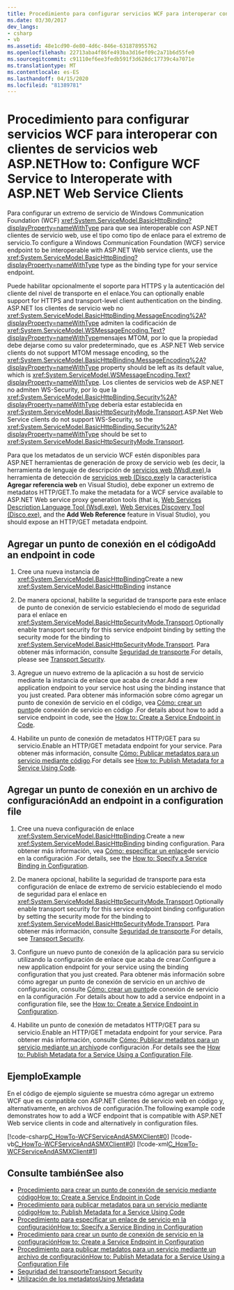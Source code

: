 ```yaml
---
title: Procedimiento para configurar servicios WCF para interoperar con clientes de servicios web ASP.NET
ms.date: 03/30/2017
dev_langs:
- csharp
- vb
ms.assetid: 48e1cd90-de80-4d6c-846e-631878955762
ms.openlocfilehash: 22713aba4f86fe493ba3d16ef09c2a71b6d55fe0
ms.sourcegitcommit: c91110ef6ee3fedb591f3d628dc17739c4a7071e
ms.translationtype: MT
ms.contentlocale: es-ES
ms.lasthandoff: 04/15/2020
ms.locfileid: "81389781"
---
```

# <a name="how-to-configure-wcf-service-to-interoperate-with-aspnet-web-service-clients"></a><span data-ttu-id="29a60-102">Procedimiento para configurar servicios WCF para interoperar con clientes de servicios web ASP.NET</span><span class="sxs-lookup"><span data-stu-id="29a60-102">How to: Configure WCF Service to Interoperate with ASP.NET Web Service Clients</span></span>

<span data-ttu-id="29a60-103">Para configurar un extremo de servicio de Windows Communication Foundation (WCF) <xref:System.ServiceModel.BasicHttpBinding?displayProperty=nameWithType> para que sea interoperable con ASP.NET clientes de servicio web, use el tipo como tipo de enlace para el extremo de servicio.</span><span class="sxs-lookup"><span data-stu-id="29a60-103">To configure a Windows Communication Foundation (WCF) service endpoint to be interoperable with ASP.NET Web service clients, use the <xref:System.ServiceModel.BasicHttpBinding?displayProperty=nameWithType> type as the binding type for your service endpoint.</span></span>  
  
 <span data-ttu-id="29a60-104">Puede habilitar opcionalmente el soporte para HTTPS y la autenticación del cliente del nivel de transporte en el enlace.</span><span class="sxs-lookup"><span data-stu-id="29a60-104">You can optionally enable support for HTTPS and transport-level client authentication on the binding.</span></span> <span data-ttu-id="29a60-105">ASP.NET los clientes de servicio web no <xref:System.ServiceModel.BasicHttpBinding.MessageEncoding%2A?displayProperty=nameWithType> admiten la codificación de <xref:System.ServiceModel.WSMessageEncoding.Text?displayProperty=nameWithType>mensajes MTOM, por lo que la propiedad debe dejarse como su valor predeterminado, que es .</span><span class="sxs-lookup"><span data-stu-id="29a60-105">ASP.NET Web service clients do not support MTOM message encoding, so the <xref:System.ServiceModel.BasicHttpBinding.MessageEncoding%2A?displayProperty=nameWithType> property should be left as its default value, which is <xref:System.ServiceModel.WSMessageEncoding.Text?displayProperty=nameWithType>.</span></span> <span data-ttu-id="29a60-106">Los clientes de servicios web de ASP.NET no admiten WS-Security, por lo que la <xref:System.ServiceModel.BasicHttpBinding.Security%2A?displayProperty=nameWithType> debería estar establecida en <xref:System.ServiceModel.BasicHttpSecurityMode.Transport>.</span><span class="sxs-lookup"><span data-stu-id="29a60-106">ASP.Net Web Service clients do not support WS-Security, so the <xref:System.ServiceModel.BasicHttpBinding.Security%2A?displayProperty=nameWithType> should be set to <xref:System.ServiceModel.BasicHttpSecurityMode.Transport>.</span></span>  
  
 <span data-ttu-id="29a60-107">Para que los metadatos de un servicio WCF estén disponibles para ASP.NET herramientas de generación de proxy de servicio web (es decir, la herramienta de lenguaje de descripción de [servicios web (Wsdl.exe),](https://docs.microsoft.com/previous-versions/dotnet/netframework-4.0/7h3ystb6(v%3dvs.100))la herramienta de detección de [servicios web (Disco.exe)](https://docs.microsoft.com/previous-versions/dotnet/netframework-4.0/cy2a3ybs(v=vs.100))y la característica **Agregar referencia web** en Visual Studio), debe exponer un extremo de metadatos HTTP/GET.</span><span class="sxs-lookup"><span data-stu-id="29a60-107">To make the metadata for a WCF service available to ASP.NET Web service proxy generation tools (that is, [Web Services Description Language Tool (Wsdl.exe)](https://docs.microsoft.com/previous-versions/dotnet/netframework-4.0/7h3ystb6(v%3dvs.100)), [Web Services Discovery Tool (Disco.exe)](https://docs.microsoft.com/previous-versions/dotnet/netframework-4.0/cy2a3ybs(v=vs.100)), and the **Add Web Reference** feature in Visual Studio), you should expose an HTTP/GET metadata endpoint.</span></span>  
  
## <a name="add-an-endpoint-in-code"></a><span data-ttu-id="29a60-108">Agregar un punto de conexión en el código</span><span class="sxs-lookup"><span data-stu-id="29a60-108">Add an endpoint in code</span></span>  
  
1. <span data-ttu-id="29a60-109">Cree una nueva instancia de <xref:System.ServiceModel.BasicHttpBinding></span><span class="sxs-lookup"><span data-stu-id="29a60-109">Create a new <xref:System.ServiceModel.BasicHttpBinding> instance</span></span>  
  
2. <span data-ttu-id="29a60-110">De manera opcional, habilite la seguridad de transporte para este enlace de punto de conexión de servicio estableciendo el modo de seguridad para el enlace en <xref:System.ServiceModel.BasicHttpSecurityMode.Transport>.</span><span class="sxs-lookup"><span data-stu-id="29a60-110">Optionally enable transport security for this service endpoint binding by setting the security mode for the binding to <xref:System.ServiceModel.BasicHttpSecurityMode.Transport>.</span></span> <span data-ttu-id="29a60-111">Para obtener más información, consulte [Seguridad de transporte](../../../../docs/framework/wcf/feature-details/transport-security.md).</span><span class="sxs-lookup"><span data-stu-id="29a60-111">For details, please see [Transport Security](../../../../docs/framework/wcf/feature-details/transport-security.md).</span></span>  
  
3. <span data-ttu-id="29a60-112">Agregue un nuevo extremo de la aplicación a su host de servicio mediante la instancia de enlace que acaba de crear.</span><span class="sxs-lookup"><span data-stu-id="29a60-112">Add a new application endpoint to your service host using the binding instance that you just created.</span></span> <span data-ttu-id="29a60-113">Para obtener más información sobre cómo agregar un punto de conexión de servicio en el código, vea [Cómo: crear un punto](../../../../docs/framework/wcf/feature-details/how-to-create-a-service-endpoint-in-code.md)de conexión de servicio en código .</span><span class="sxs-lookup"><span data-stu-id="29a60-113">For details about how to add a service endpoint in code, see the [How to: Create a Service Endpoint in Code](../../../../docs/framework/wcf/feature-details/how-to-create-a-service-endpoint-in-code.md).</span></span>  
  
4. <span data-ttu-id="29a60-114">Habilite un punto de conexión de metadatos HTTP/GET para su servicio.</span><span class="sxs-lookup"><span data-stu-id="29a60-114">Enable an HTTP/GET metadata endpoint for your service.</span></span> <span data-ttu-id="29a60-115">Para obtener más información, consulte [Cómo: Publicar metadatos para un servicio mediante código](../../../../docs/framework/wcf/feature-details/how-to-publish-metadata-for-a-service-using-code.md).</span><span class="sxs-lookup"><span data-stu-id="29a60-115">For details see [How to: Publish Metadata for a Service Using Code](../../../../docs/framework/wcf/feature-details/how-to-publish-metadata-for-a-service-using-code.md).</span></span>  
  
## <a name="add-an-endpoint-in-a-configuration-file"></a><span data-ttu-id="29a60-116">Agregar un punto de conexión en un archivo de configuración</span><span class="sxs-lookup"><span data-stu-id="29a60-116">Add an endpoint in a configuration file</span></span>  
  
1. <span data-ttu-id="29a60-117">Cree una nueva configuración de enlace <xref:System.ServiceModel.BasicHttpBinding>.</span><span class="sxs-lookup"><span data-stu-id="29a60-117">Create a new <xref:System.ServiceModel.BasicHttpBinding> binding configuration.</span></span> <span data-ttu-id="29a60-118">Para obtener más información, vea [Cómo: especificar un enlace](../../../../docs/framework/wcf/how-to-specify-a-service-binding-in-configuration.md)de servicio en la configuración .</span><span class="sxs-lookup"><span data-stu-id="29a60-118">For details, see the [How to: Specify a Service Binding in Configuration](../../../../docs/framework/wcf/how-to-specify-a-service-binding-in-configuration.md).</span></span>  
  
2. <span data-ttu-id="29a60-119">De manera opcional, habilite la seguridad de transporte para esta configuración de enlace de extremo de servicio estableciendo el modo de seguridad para el enlace en <xref:System.ServiceModel.BasicHttpSecurityMode.Transport>.</span><span class="sxs-lookup"><span data-stu-id="29a60-119">Optionally enable transport security for this service endpoint binding configuration by setting the security mode for the binding to <xref:System.ServiceModel.BasicHttpSecurityMode.Transport>.</span></span> <span data-ttu-id="29a60-120">Para obtener más información, consulte [Seguridad de transporte](../../../../docs/framework/wcf/feature-details/transport-security.md).</span><span class="sxs-lookup"><span data-stu-id="29a60-120">For details, see [Transport Security](../../../../docs/framework/wcf/feature-details/transport-security.md).</span></span>  
  
3. <span data-ttu-id="29a60-121">Configure un nuevo punto de conexión de la aplicación para su servicio utilizando la configuración de enlace que acaba de crear.</span><span class="sxs-lookup"><span data-stu-id="29a60-121">Configure a new application endpoint for your service using the binding configuration that you just created.</span></span> <span data-ttu-id="29a60-122">Para obtener más información sobre cómo agregar un punto de conexión de servicio en un archivo de configuración, consulte [Cómo: crear un punto](../../../../docs/framework/wcf/feature-details/how-to-create-a-service-endpoint-in-configuration.md)de conexión de servicio en la configuración .</span><span class="sxs-lookup"><span data-stu-id="29a60-122">For details about how to add a service endpoint in a configuration file, see the [How to: Create a Service Endpoint in Configuration](../../../../docs/framework/wcf/feature-details/how-to-create-a-service-endpoint-in-configuration.md).</span></span>  
  
4. <span data-ttu-id="29a60-123">Habilite un punto de conexión de metadatos HTTP/GET para su servicio.</span><span class="sxs-lookup"><span data-stu-id="29a60-123">Enable an HTTP/GET metadata endpoint for your service.</span></span> <span data-ttu-id="29a60-124">Para obtener más información, consulte [Cómo: Publicar metadatos para un servicio mediante un archivo](../../../../docs/framework/wcf/feature-details/how-to-publish-metadata-for-a-service-using-a-configuration-file.md)de configuración .</span><span class="sxs-lookup"><span data-stu-id="29a60-124">For details see the [How to: Publish Metadata for a Service Using a Configuration File](../../../../docs/framework/wcf/feature-details/how-to-publish-metadata-for-a-service-using-a-configuration-file.md).</span></span>  
  
## <a name="example"></a><span data-ttu-id="29a60-125">Ejemplo</span><span class="sxs-lookup"><span data-stu-id="29a60-125">Example</span></span>  
 <span data-ttu-id="29a60-126">En el código de ejemplo siguiente se muestra cómo agregar un extremo WCF que es compatible con ASP.NET clientes de servicio web en código y, alternativamente, en archivos de configuración.</span><span class="sxs-lookup"><span data-stu-id="29a60-126">The following example code demonstrates how to add a WCF endpoint that is compatible with ASP.NET Web service clients in code and alternatively in configuration files.</span></span>  
  
 [!code-csharp[C_HowTo-WCFServiceAndASMXClient#0](../../../../samples/snippets/csharp/VS_Snippets_CFX/c_howto-wcfserviceandasmxclient/cs/program.cs#0)]
 [!code-vb[C_HowTo-WCFServiceAndASMXClient#0](../../../../samples/snippets/visualbasic/VS_Snippets_CFX/c_howto-wcfserviceandasmxclient/vb/program.vb#0)]
 [!code-xml[C_HowTo-WCFServiceAndASMXClient#1](../../../../samples/snippets/csharp/VS_Snippets_CFX/c_howto-wcfserviceandasmxclient/common/app.config#1)]
  
## <a name="see-also"></a><span data-ttu-id="29a60-127">Consulte también</span><span class="sxs-lookup"><span data-stu-id="29a60-127">See also</span></span>

- [<span data-ttu-id="29a60-128">Procedimiento para crear un punto de conexión de servicio mediante código</span><span class="sxs-lookup"><span data-stu-id="29a60-128">How to: Create a Service Endpoint in Code</span></span>](../../../../docs/framework/wcf/feature-details/how-to-create-a-service-endpoint-in-code.md)
- [<span data-ttu-id="29a60-129">Procedimiento para publicar metadatos para un servicio mediante código</span><span class="sxs-lookup"><span data-stu-id="29a60-129">How to: Publish Metadata for a Service Using Code</span></span>](../../../../docs/framework/wcf/feature-details/how-to-publish-metadata-for-a-service-using-code.md)
- [<span data-ttu-id="29a60-130">Procedimiento para especificar un enlace de servicio en la configuración</span><span class="sxs-lookup"><span data-stu-id="29a60-130">How to: Specify a Service Binding in Configuration</span></span>](../../../../docs/framework/wcf/how-to-specify-a-service-binding-in-configuration.md)
- [<span data-ttu-id="29a60-131">Procedimiento para crear un punto de conexión de servicio en la configuración</span><span class="sxs-lookup"><span data-stu-id="29a60-131">How to: Create a Service Endpoint in Configuration</span></span>](../../../../docs/framework/wcf/feature-details/how-to-create-a-service-endpoint-in-configuration.md)
- [<span data-ttu-id="29a60-132">Procedimiento para publicar metadatos para un servicio mediante un archivo de configuración</span><span class="sxs-lookup"><span data-stu-id="29a60-132">How to: Publish Metadata for a Service Using a Configuration File</span></span>](../../../../docs/framework/wcf/feature-details/how-to-publish-metadata-for-a-service-using-a-configuration-file.md)
- [<span data-ttu-id="29a60-133">Seguridad del transporte</span><span class="sxs-lookup"><span data-stu-id="29a60-133">Transport Security</span></span>](../../../../docs/framework/wcf/feature-details/transport-security.md)
- [<span data-ttu-id="29a60-134">Utilización de los metadatos</span><span class="sxs-lookup"><span data-stu-id="29a60-134">Using Metadata</span></span>](../../../../docs/framework/wcf/feature-details/using-metadata.md)

